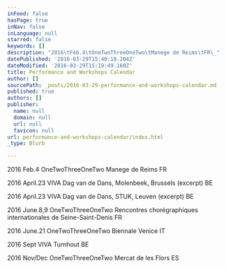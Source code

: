 ```yaml
---
inFeed: false
hasPage: true
inNav: false
inLanguage: null
starred: false
keywords: []
description: "2016\tFeb.4\tOneTwoThreeOneTwo\tManege de Reims\tFR\_"
datePublished: '2016-03-29T15:40:18.204Z'
dateModified: '2016-03-29T15:19:49.160Z'
title: Performance and Workshops Calendar
author: []
sourcePath: _posts/2016-03-29-performance-and-workshops-calendar.md
published: true
authors: []
publisher:
  name: null
  domain: null
  url: null
  favicon: null
url: performance-and-workshops-calendar/index.html
_type: Blurb

---
```

2016 Feb.4 OneTwoThreeOneTwo Manege de Reims FR 

2016 April.23 VIVA Dag van de Dans, Molenbeek, Brussels (excerpt) BE

2016 April.23 VIVA Dag van de Dans, STUK, Leuven (excerpt) BE 

2016 June.8,9 OneTwoThreeOneTwo Rencontres chorégraphiques
internationales de Seine-Saint-Denis FR

2016 June.21 OneTwoThreeOneTwo Biennale Venice IT 

2016 Sept VIVA Turnhout BE 

2016 Nov/Dec OneTwoThreeOneTwo Mercat de les Flors ES